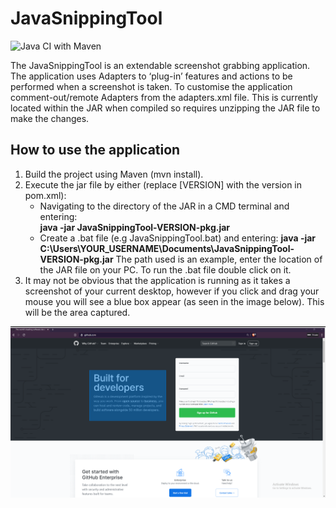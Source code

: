 # JavaSnippingTool
 
![Java CI with Maven](https://github.com/Laffini/JavaSnippingTool/workflows/Java%20CI%20with%20Maven/badge.svg)

The JavaSnippingTool is an extendable screenshot grabbing application. The application uses Adapters to ‘plug-in’ features and actions to be performed when a screenshot is taken.
To customise the application comment-out/remote Adapters from the adapters.xml file. This is currently located within the JAR when compiled so requires unzipping the JAR file to make the changes.

## How to use the application
1.	Build the project using Maven (mvn install).
1.	Execute the jar file by either (replace [VERSION] with the version in pom.xml):
    -	Navigating to the directory of the JAR in a CMD terminal and entering:  
**java -jar JavaSnippingTool-VERSION-pkg.jar**
    -	Create a .bat file (e.g JavaSnippingTool.bat) and entering:
**java -jar C:\Users\YOUR_USERNAME\Documents\JavaSnippingTool-VERSION-pkg.jar**
The path used is an example, enter the location of the JAR file on your PC. To run the .bat file double click on it.
3.	It may not be obvious that the application is running as it takes a screenshot of your current desktop, however if you click and drag your mouse you will see a blue box appear (as seen in the image below). This will be the area captured. 

![test](https://github.com/Laffini/JavaSnippingTool/blob/master/Images/demo.png)
